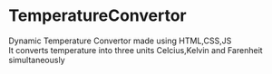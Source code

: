 # TemperatureConvertor
Dynamic Temperature Convertor made using HTML,CSS,JS
<br>
It converts temperature into three units Celcius,Kelvin and Farenheit simultaneously

